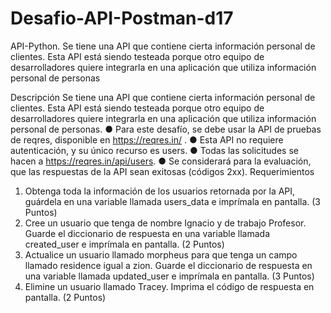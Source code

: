 # Desafio-API-Postman-d17
API-Python. Se tiene una API que contiene cierta información personal de clientes. Esta API está siendo testeada porque otro equipo de desarrolladores quiere integrarla en una aplicación que utiliza información personal de personas

Descripción
Se tiene una API que contiene cierta información personal de clientes. Esta API está siendo
testeada porque otro equipo de desarrolladores quiere integrarla en una aplicación que utiliza
información personal de personas.
● Para este desafío, se debe usar la API de pruebas de reqres, disponible en
https://reqres.in/ .
● Esta API no requiere autenticación, y su único recurso es users.
● Todas las solicitudes se hacen a https://reqres.in/api/users.
● Se considerará para la evaluación, que las respuestas de la API sean exitosas (códigos
2xx).
Requerimientos
1. Obtenga toda la información de los usuarios retornada por la API, guárdela en una
variable llamada users_data e imprímala en pantalla.
(3 Puntos)
2. Cree un usuario que tenga de nombre Ignacio y de trabajo Profesor. Guarde el
diccionario de respuesta en una variable llamada created_user e imprímala en
pantalla.
(2 Puntos)
3. Actualice un usuario llamado morpheus para que tenga un campo llamado residence
igual a zion. Guarde el diccionario de respuesta en una variable llamada
updated_user e imprímala en pantalla.
(3 Puntos)
4. Elimine un usuario llamado Tracey. Imprima el código de respuesta en pantalla.
(2 Puntos)